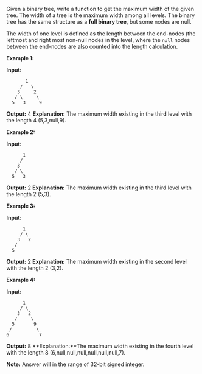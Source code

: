 
Given a binary tree, write a function to get the maximum width of the given tree. The width of a tree is the maximum width among all levels. The binary tree has the same structure as a  **full binary tree**, but some nodes are null.

The width of one level is defined as the length between the end-nodes (the leftmost and right most non-null nodes in the level, where the  `null`  nodes between the end-nodes are also counted into the length calculation.

**Example 1:**

**Input:** 

           1
         /   \
        3     2
       / \     \  
      5   3     9 

**Output:** 4
**Explanation:** The maximum width existing in the third level with the length 4 (5,3,null,9).

**Example 2:**

**Input:** 

          1
         /  
        3    
       / \       
      5   3     

**Output:** 2
**Explanation:** The maximum width existing in the third level with the length 2 (5,3).

**Example 3:**

**Input:** 

          1
         / \
        3   2 
       /        
      5      

**Output:** 2
**Explanation:** The maximum width existing in the second level with the length 2 (3,2).

**Example 4:**

**Input:** 

          1
         / \
        3   2
       /     \  
      5       9 
     /         \
    6           7
**Output:** 8
**Explanation:**The maximum width existing in the fourth level with the length 8 (6,null,null,null,null,null,null,7).

**Note:**  Answer will in the range of 32-bit signed integer.